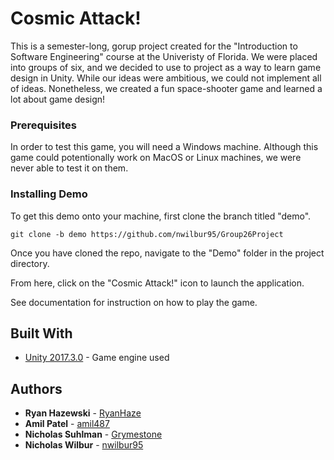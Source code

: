 # Cosmic Attack!

This is a semester-long, gorup project created for the "Introduction to Software Engineering" course at the Univeristy of Florida. We were placed into groups of six, and we decided to use to project as a way to learn game design in Unity. While our ideas were ambitious, we could not implement all of ideas. Nonetheless, we created a fun space-shooter game and learned a lot about game design!

### Prerequisites

In order to test this game, you will need a Windows machine. Although this game could potentionally work on MacOS or Linux machines, we were never able to test it on them.

### Installing Demo

To get this demo onto your machine, first clone the branch titled "demo".

```
git clone -b demo https://github.com/nwilbur95/Group26Project
```
Once you have cloned the repo, navigate to the "Demo" folder in the project directory.

From here, click on the "Cosmic Attack!" icon to launch the application.

See documentation for instruction on how to play the game.

## Built With

* [Unity 2017.3.0](https://unity3d.com/unity/whats-new/unity-2017.3.0) - Game engine used

## Authors

* **Ryan Hazewski** - [RyanHaze](https://github.com/RyanHaze)
* **Amil Patel** - [amil487](https://github.com/amil487)
* **Nicholas Suhlman** - [Grymestone](https://github.com/Grymestone)
* **Nicholas Wilbur** - [nwilbur95](https://github.com/nwilbur95)
